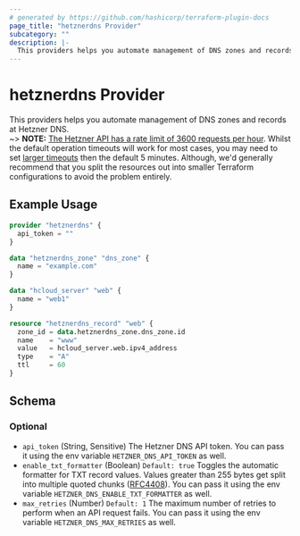 ```yaml
---
# generated by https://github.com/hashicorp/terraform-plugin-docs
page_title: "hetznerdns Provider"
subcategory: ""
description: |-
  This providers helps you automate management of DNS zones and records at Hetzner DNS.~> NOTE: The Hetzner API has a rate limit of 3600 requests per hour https://docs.hetzner.cloud/#rate-limiting. Whilst the default operation timeouts will work for most cases, you may need to set larger timeouts https://developer.hashicorp.com/terraform/language/resources/syntax#operation-timeouts then the default 5 minutes. Although, we'd generally recommend that you split the resources out into smaller Terraform configurations to avoid the problem entirely.
---
```


# hetznerdns Provider

This providers helps you automate management of DNS zones and records at Hetzner DNS.\
~> **NOTE:** [The Hetzner API has a rate limit of 3600 requests per hour](https://docs.hetzner.cloud/#rate-limiting). Whilst the default operation timeouts will work for most cases, you may need to set [larger timeouts](https://developer.hashicorp.com/terraform/language/resources/syntax#operation-timeouts) then the default 5 minutes. Although, we'd generally recommend that you split the resources out into smaller Terraform configurations to avoid the problem entirely.

## Example Usage

```terraform
provider "hetznerdns" {
  api_token = ""
}

data "hetznerdns_zone" "dns_zone" {
  name = "example.com"
}

data "hcloud_server" "web" {
  name = "web1"
}

resource "hetznerdns_record" "web" {
  zone_id = data.hetznerdns_zone.dns_zone.id
  name    = "www"
  value   = hcloud_server.web.ipv4_address
  type    = "A"
  ttl     = 60
}
```

<!-- schema generated by tfplugindocs -->
## Schema

### Optional

- `api_token` (String, Sensitive) The Hetzner DNS API token. You can pass it using the env variable `HETZNER_DNS_API_TOKEN` as well.
- `enable_txt_formatter` (Boolean) `Default: true` Toggles the automatic formatter for TXT record values. Values greater than 255 bytes get split into multiple quoted chunks ([RFC4408](https://datatracker.ietf.org/doc/html/rfc4408#section-3.1.3)). You can pass it using the env variable `HETZNER_DNS_ENABLE_TXT_FORMATTER` as well.
- `max_retries` (Number) `Default: 1` The maximum number of retries to perform when an API request fails. You can pass it using the env variable `HETZNER_DNS_MAX_RETRIES` as well.

